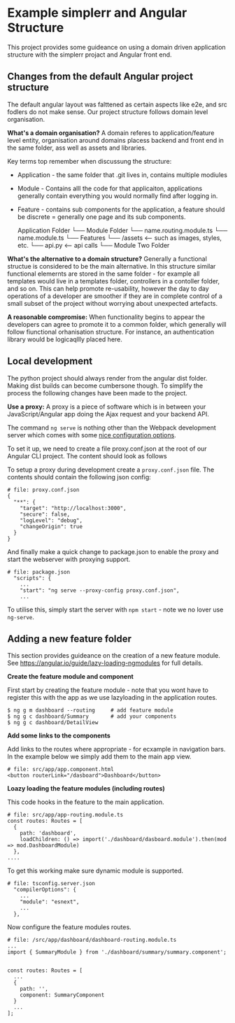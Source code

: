 # Example simplerr and Angular Structure

This project provides some guideance on using a domain driven application
structure with the simplerr projact and Angular front end.

## Changes from the default Angular project structure

The default angular layout was falttened as certain aspects like e2e, and src
fodlers do not make sense. Our project structure follows domain level
organisation.

**What's a domain organisation?** A domain referes to application/feature level
entity, organisation around domains placess backend and front end in the same
folder, ass well as assets and libraries.

Key terms top remember when discussung the structure:

  * Application - the same folder that .git lives in, contains multiple modiules
  * Module - Contains alll the code for that applicaiton, applications generally contain everything you would normally find after logging in.
  * Feature - contains sub components for the application, a feature should be discrete = generally one page and its sub components.

    Application Folder
        └── Module Folder
            └── name.routing.module.ts
            └── name.module.ts
                └── Features
                    └── /assets <-- such as images, styles, etc.
                    └── api.py  <-- api calls
        └── Module Two Folder


**What's the alternative to a domain structure?** Generally a functional
structue is considered to be the main alternative. In this structure similar
functional elemernts are stored in the same folder - for example all templates
would live in a templates folder, controllers in a contoller folder, and so on.
This can help promote re-usability, however the day to day operations of a
developer are smoother if they are in complete control of a small subset of the
project without worrying about unexpected artefacts.

**A reasonable compromise:** When functionality begins to appear the developers
can agree to promote it to a common folder, which generally will follow
fiunctional orhanisation structure. For instance, an authentication library
would be logicaqllly placed here.

## Local development

The python project should always render from the angular dist folder. Making
dist builds can become cumbersone though. To simplify the process the following
changes have been made to the project.

**Use a proxy:** A proxy is a piece of software which is in between your
JavaScript/Angular app doing the Ajax request and your backend API.

The command `ng serve` is nothing other than the Webpack development server
which comes with some [nice configuration
options](https://webpack.js.org/configuration/dev-server/#devserver-proxy).

To set it up, we need to create a file proxy.conf.json at the root of our
Angular CLI project. The content should look as follows


To setup a proxy during development create a `proxy.conf.json` file. The
contents should contain the following json config:

    # file: proxy.conf.json
    {
      "**": {
        "target": "http://localhost:3000",
        "secure": false,
        "logLevel": "debug",
        "changeOrigin": true
      }
    }

And finally make a quick change to package.json to enable the proxy and start the webserver with proxying support.

    # file: package.json
      "scripts": {
        ...
        "start": "ng serve --proxy-config proxy.conf.json",
        ...

To utilise this, simply start the server with `npm start` - note we no lover use `ng-serve`.

## Adding a new feature folder

This section provides guideance on the creation of a new feature module. See
https://angular.io/guide/lazy-loading-ngmodules for full details.

**Create the feature module and component**

First start by creating the feature module - note that you wont have to
register this with the app as we use lazyloading in the application routes.

    $ ng g m dashboard --routing     # add feature module
    $ ng g c dashboard/Summary       # add your components
    $ ng g c dashboard/DetailView

**Add some links to the components**

Add links to the routes where appropriate - for ecxample in navigation bars. In
the example below we simply add them to the main app view.

    # file: src/app/app.component.html
    <button routerLink="/dasboard">Dashboard</button>

**Loazy loading the feature modules (including routes)**

This code hooks in the feature to the main application.

    # file: src/app/app-routing.module.ts
    const routes: Routes = [
      {
        path: 'dashboard',
        loadChildren: () => import('./dashboard/dasboard.module').then(mod => mod.DashboardModule)
      },
    ....

To get this working make sure dynamic module is supported.

    # file: tsconfig.server.json
      "compilerOptions": {
        ...
        "module": "esnext",
        ...
      },

Now configure the feature modules routes.

    # file: /src/app/dashboard/dashboard-routing.module.ts
    ...
    import { SummaryModule } from './dashboard/summary/summary.component';


    const routes: Routes = [
      ...
      {
        path: '',
        component: SummaryComponent
      }
      ...
    ];
